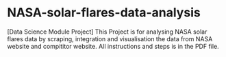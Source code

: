 # NASA-solar-flares-data-analysis

[Data Science Module Project]
This Project is for analysing NASA solar flares data by scraping, integration and visualisation the data from NASA website and compititor website.
All instructions and steps is in the PDF file.
